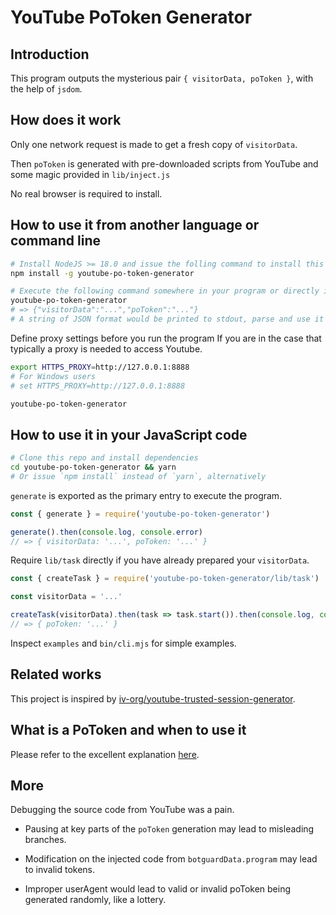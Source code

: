 # YouTube PoToken Generator

## Introduction

This program outputs the mysterious pair `{ visitorData, poToken }`, with the help of `jsdom`.

## How does it work

Only one network request is made to get a fresh copy of `visitorData`.

Then `poToken` is generated with pre-downloaded scripts from YouTube and some magic provided in `lib/inject.js`

No real browser is required to install.

## How to use it from another language or command line

```bash
# Install NodeJS >= 18.0 and issue the folling command to install this tool
npm install -g youtube-po-token-generator

# Execute the following command somewhere in your program or directly in a shell
youtube-po-token-generator
# => {"visitorData":"...","poToken":"..."}
# A string of JSON format would be printed to stdout, parse and use it as you like
```

Define proxy settings before you run the program If you are in the case that typically a proxy is needed to access Youtube.

```bash
export HTTPS_PROXY=http://127.0.0.1:8888
# For Windows users
# set HTTPS_PROXY=http://127.0.0.1:8888

youtube-po-token-generator
```

## How to use it in your JavaScript code

```bash
# Clone this repo and install dependencies
cd youtube-po-token-generator && yarn
# Or issue `npm install` instead of `yarn`, alternatively
```

`generate` is exported as the primary entry to execute the program.

```javascript
const { generate } = require('youtube-po-token-generator')

generate().then(console.log, console.error)
// => { visitorData: '...', poToken: '...' }
```

Require `lib/task` directly if you have already prepared your `visitorData`.

```javascript
const { createTask } = require('youtube-po-token-generator/lib/task')

const visitorData = '...'

createTask(visitorData).then(task => task.start()).then(console.log, console.error)
// => { poToken: '...' }
```

Inspect `examples` and `bin/cli.mjs` for simple examples.

## Related works

This project is inspired by [iv-org/youtube-trusted-session-generator](https://github.com/iv-org/youtube-trusted-session-generator).

## What is a PoToken and when to use it

Please refer to the excellent explanation [here](https://github.com/LuanRT/BgUtils?tab=readme-ov-file#when-to-use-a-po-token).

## More

Debugging the source code from YouTube was a pain.

* Pausing at key parts of the `poToken` generation may lead to misleading branches.

* Modification on the injected code from `botguardData.program` may lead to invalid tokens.

* Improper userAgent would lead to valid or invalid poToken being generated randomly, like a lottery.
